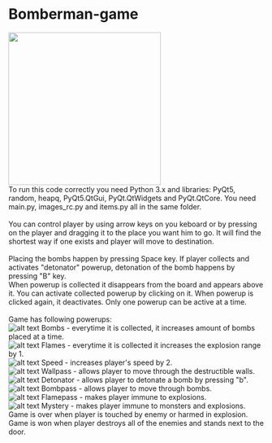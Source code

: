 # Bomberman-game
<img src="https://github.com/dianakurth/Bomberman-game/assets/104682532/90af333f-84f8-41aa-a016-c9a72e6c4372" width="300" height="300"> <br />
To run this code correctly you need Python 3.x and libraries: PyQt5, random, heapq, PyQt5.QtGui, PyQt.QtWidgets and PyQt.QtCore. You need main.py, images_rc.py and items.py all in the same folder. <br />
<br />
You can control player by using arrow keys on you keboard or by pressing on the player and dragging it to the place you want him to go. It will find the shortest way if one exists and player will move to destination. <br />
<br />
Placing the bombs happen by pressing Space key. If player collects and activates "detonator" powerup, detonation of the bomb happens by pressing "B" key. <br />
When powerup is collected it disappears from the board and appears above it. You can activate collected powerup by clicking on it. When powerup is clicked again, it deactivates. Only one powerup can be active at a time. <br />
<br />
Game has following powerups: <br />
![alt text](https://cdn.wikimg.net/en/strategywiki/images/e/e4/Bomberman_Bombs.png) Bombs - everytime it is collected, it increases amount of bombs placed at a time. <br />
![alt text](https://cdn.wikimg.net/en/strategywiki/images/a/aa/Bomberman_Flames.png) Flames - everytime it is collected it increases the explosion range by 1. <br />
![alt text](https://cdn.wikimg.net/en/strategywiki/images/4/40/Bomberman_Speed.png) Speed - increases player's speed by 2. <br />
![alt text](https://cdn.wikimg.net/en/strategywiki/images/7/71/Bomberman_Wallpass.png) Wallpass - allows player to move through the destructible walls. <br />
![alt text](https://cdn.wikimg.net/en/strategywiki/images/e/e7/Bomberman_Detonator.png) Detonator - allows player to detonate a bomb by pressing "b". <br />
![alt text](https://cdn.wikimg.net/en/strategywiki/images/e/e7/Bomberman_Bombpass.png) Bombpass - allows player to move through bombs. <br />
![alt text](https://cdn.wikimg.net/en/strategywiki/images/0/09/Bomberman_Flamepass.png) Flamepass - makes player immune to explosions. <br />
![alt text](https://cdn.wikimg.net/en/strategywiki/images/8/81/Bomberman_Mystery.png) Mystery - makes player immune to monsters and explosions. <br />
Game is over when player is touched by enemy or harmed in explosion. <br />
Game is won when player destroys all of the enemies and stands next to the door. <br />
